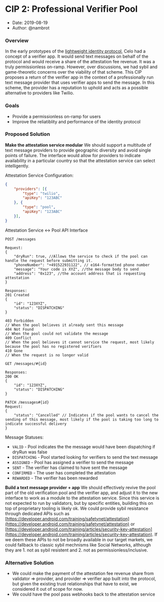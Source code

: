 # CIP 2: Professional Verifier Pool

- Date: 2019-08-19
- Author: @nambrot

### Overview

In the early prototypes of the [lightweight identity protocol](https://docs.celo.org/celo-codebase/protocol/identity), Celo had a concept of a verifier app. It would send text messages on behalf of the protocol and would receive a share of the attestation fee revenue. It was a truly permissionless on-ramp. However, over discussions, we had sybil and game-theoretic concerns over the viability of that scheme. This CIP proposes a return of the verifier app in the context of a professionally run text message provider that uses verifier apps to send the message. In this scheme, the provider has a reputation to uphold and acts as a possible alternative to providers like Twilio.

### Goals

- Provide a permissionless on-ramp for users
- Improve the reliatiblity and performance of the identity protocol

### Proposed Solution

**Make the attestation service modular**
We should support a multitude of text message providers to provide geographic diversity and avoid single points of failure. The interface would allow for providers to indicate availability in a particular country so that the attestation service can select intelligently.

Attestation Service Configuration:
```json
{
    "providers": [{
        "type": "twilio",
        "apiKey": "123ABC"
    }, {
        "type": "pool",
        "apiKey": "123ABC"
    }],
}
```

Attestation Service <-> Pool API Interface
```
POST /messages

Request:
{
    "dryRun": true, //Allows the service to check if the pool can handle the request before submitting it.
    "phoneNumber": "+491522931122", // e164-formatted phone number
    "message": "Your code is XYZ", //the message body to send
    "address": "0x123", //the account address that is requesting attestation
}

Responses:
201 Created
{
    "id": "123XYZ",
    "status": "DISPATCHING"
}

403 Forbidden
// When the pool believes it already sent this message
404 Not Found
// When the pool could not validate the message
409 Conflict
// When the pool believes it cannot service the request, most likely because the pool has no registered verifiers
410 Gone
// When the request is no longer valid

GET /messages/#{id}

Responses:
200 OK
{
    "id": "123XYZ",
    "status": "DISPATCHING"
}

PATCH /messages#{id}
Request:
{
    "status": "Cancelled" // Indicates if the pool wants to cancel the sending of this message, most likely if the pool is taking too long to indicate successful delivery
}
```

Message Statuses:
- `VALID` - Pool indicates the the message would have been dispatching if dryRun was false
- `DISPATCHING` - Pool started looking for verifiers to send the text message
- `ASSIGNED` - Pool has assigned a verifier to send the message
- `SENT` - The verifier has claimed to have sent the message
- `CONFIRMED` - The user has completed the attestation
- `REWARDED` - The verifier has been rewarded


**Build a text message provider + app**
We should effectively revive the pool part of the old verification pool and the verifier app, and adjust it to the new interface to work as a module to the attestation service. Since this service is not expected to run by validators, but by specific entities, building this on top of proprietary tooling is likely ok. We could provide sybil resistance through dedicated APIs such as [https://developer.android.com/training/safetynet/attestation](https://developer.android.com/training/safetynet/attestation) or [https://developer.android.com/training/articles/security-key-attestation](https://developer.android.com/training/articles/security-key-attestation). If we deem these APIs to not be broadly available in our target markets, we could fallback to classic sybil mechnisms like Social Networks, although they are 1. not as sybil resistent and 2. not as permissionless/inclusive.


### Alternative Solution

- We could make the payment of the attestation fee revenue share from validator => provider, and provider => verifier app built into the protocol, but given the existing trust relationships that have to exist, we considered it out of scope for now.
- We could have the pool pass webhooks back to the attestation service
